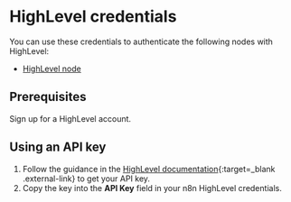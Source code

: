 # HighLevel credentials

You can use these credentials to authenticate the following nodes with HighLevel:

* [HighLevel node](/integrations/builtin/app-nodes/n8n-nodes-base.highlevel/)

## Prerequisites

Sign up for a HighLevel account.

## Using an API key

1. Follow the guidance in the [HighLevel documentation](https://help.gohighlevel.com/support/solutions/articles/48001060529-highlevel-api){:target=_blank .external-link} to get your API key.
2. Copy the key into the **API Key** field in your n8n HighLevel credentials.


